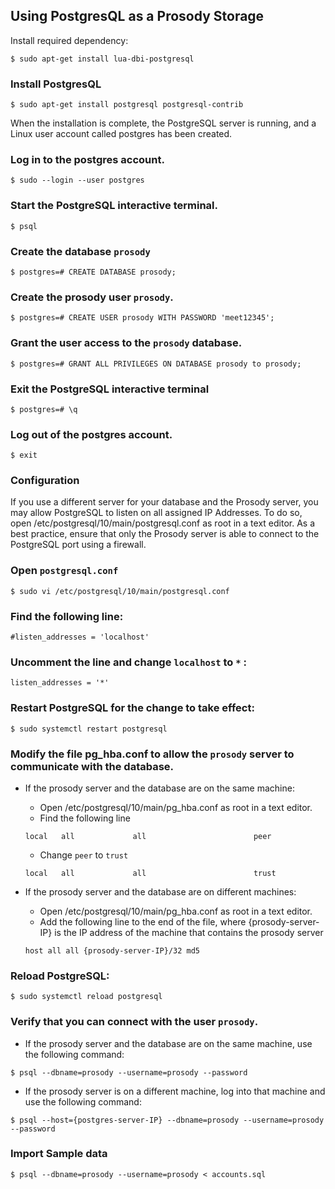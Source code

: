 ## Using PostgresQL as a Prosody Storage

Install required dependency:
```shell
$ sudo apt-get install lua-dbi-postgresql
```

### Install PostgresQL

```shell
$ sudo apt-get install postgresql postgresql-contrib
```
When the installation is complete, the PostgreSQL server is running, and a Linux user account called postgres has been created.

### Log in to the postgres account.
```shell
$ sudo --login --user postgres
```

### Start the PostgreSQL interactive terminal.
```shell
$ psql
```

### Create the database `prosody`
```shell
$ postgres=# CREATE DATABASE prosody;
```

### Create the prosody user `prosody`.
```shell
$ postgres=# CREATE USER prosody WITH PASSWORD 'meet12345';
```

### Grant the user access to the `prosody` database.
```shell
$ postgres=# GRANT ALL PRIVILEGES ON DATABASE prosody to prosody;
```

### Exit the PostgreSQL interactive terminal
```shell
$ postgres=# \q
```

### Log out of the postgres account.
```shell
$ exit
```

### Configuration
If you use a different server for your database and the Prosody server, you may allow PostgreSQL to listen on all assigned IP Addresses. To do so, open /etc/postgresql/10/main/postgresql.conf as root in a text editor. As a best practice, ensure that only the Prosody server is able to connect to the PostgreSQL port using a firewall.

### Open `postgresql.conf`
```shell
$ sudo vi /etc/postgresql/10/main/postgresql.conf
```

### Find the following line:
```
#listen_addresses = 'localhost'
```

### Uncomment the line and change `localhost` to `*` :
```
listen_addresses = '*'
```

### Restart PostgreSQL for the change to take effect:
```shell
$ sudo systemctl restart postgresql
```

### Modify the file pg_hba.conf to allow the `prosody` server to communicate with the database.
- If the prosody server and the database are on the same machine:

    - Open /etc/postgresql/10/main/pg_hba.conf as root in a text editor.
    - Find the following line
    ```
    local   all             all                        peer
    ```
    - Change `peer` to `trust`
    ```
    local   all             all                        trust
    ```
- If the prosody server and the database are on different machines:
    - Open /etc/postgresql/10/main/pg_hba.conf as root in a text editor.
    - Add the following line to the end of the file, where {prosody-server-IP} is the IP address of the machine that contains the prosody server
    ```
    host all all {prosody-server-IP}/32 md5
    ```


### Reload PostgreSQL:
```shell
$ sudo systemctl reload postgresql
```

### Verify that you can connect with the user `prosody`.

- If the prosody server and the database are on the same machine, use the following command:
```shell
$ psql --dbname=prosody --username=prosody --password
```

- If the prosody server is on a different machine, log into that machine and use the following command:
```shell
$ psql --host={postgres-server-IP} --dbname=prosody --username=prosody --password
```

### Import Sample data
```shell
$ psql --dbname=prosody --username=prosody < accounts.sql
```